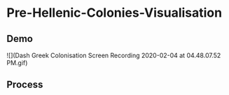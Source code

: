# Pre-Hellenic-Colonies-Visualisation



## Demo

![](Dash Greek Colonisation Screen Recording 2020-02-04 at 04.48.07.52 PM.gif)

## Process
